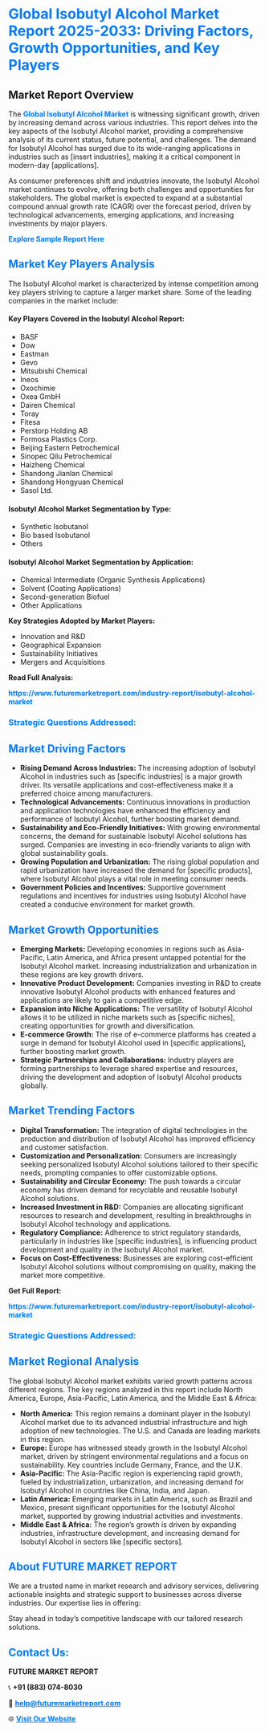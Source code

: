 <h1 style="color: #007BFF;">Global Isobutyl Alcohol Market Report 2025-2033: Driving Factors, Growth Opportunities, and Key Players</h1>

<section id="overview">
<h2>Market Report Overview</h2>
<p>The <a href="https://www.futuremarketreport.com/industry-report/isobutyl-alcohol-market" style="color: #007BFF; text-decoration: none;"><strong>Global Isobutyl Alcohol Market</strong></a> is witnessing significant growth, driven by increasing demand across various industries. This report delves into the key aspects of the Isobutyl Alcohol market, providing a comprehensive analysis of its current status, future potential, and challenges. The demand for Isobutyl Alcohol has surged due to its wide-ranging applications in industries such as [insert industries], making it a critical component in modern-day [applications].</p>
<p>As consumer preferences shift and industries innovate, the Isobutyl Alcohol market continues to evolve, offering both challenges and opportunities for stakeholders. The global market is expected to expand at a substantial compound annual growth rate (CAGR) over the forecast period, driven by technological advancements, emerging applications, and increasing investments by major players.</p>
</section>

<section id="overview">
<p><a href="https://www.futuremarketreport.com/request-sample/reportId=58755" style="color: #007BFF; text-decoration: none;"><strong>Explore Sample Report Here</strong></a></p>
</section>

<section id="key-players">
<h2 style="color: #007BFF;">Market Key Players Analysis</h2>
<p>The Isobutyl Alcohol market is characterized by intense competition among key players striving to capture a larger market share. Some of the leading companies in the market include:</p>
<h4>Key Players Covered in the Isobutyl Alcohol Report:</h4>
<ul><li>BASF</li><li>Dow</li><li>Eastman</li><li>Gevo</li><li>Mitsubishi Chemical</li><li>Ineos</li><li>Oxochimie</li><li>Oxea GmbH</li><li>Dairen Chemical</li><li>Toray</li><li>Fitesa</li><li>Perstorp Holding AB</li><li>Formosa Plastics Corp.</li><li>Beijing Eastern Petrochemical</li><li>Sinopec Qilu Petrochemical</li><li>Haizheng Chemical</li><li>Shandong Jianlan Chemical</li><li>Shandong Hongyuan Chemical</li><li>Sasol Ltd.</li></ul>
<h4>Isobutyl Alcohol Market Segmentation by Type:</h4>
<ul><li>Synthetic Isobutanol</li><li>Bio based Isobutanol</li><li>Others</li></ul>

<h4>Isobutyl Alcohol Market Segmentation by Application:</h4>
<ul><li>Chemical Intermediate (Organic Synthesis Applications)</li><li>Solvent (Coating Applications)</li><li>Second-generation Biofuel</li><li>Other Applications</li></ul>
<p><strong>Key Strategies Adopted by Market Players:</strong></p>
<ul>
<li>Innovation and R&D</li>
<li>Geographical Expansion</li>
<li>Sustainability Initiatives</li>
<li>Mergers and Acquisitions</li>
</ul>
</section>

<section>
<p><strong>Read Full Analysis: </strong></p><a href="https://www.futuremarketreport.com/industry-report/isobutyl-alcohol-market" style="color: #007BFF; text-decoration: none;"><strong>https://www.futuremarketreport.com/industry-report/isobutyl-alcohol-market</strong></a>
<h3 style="color: #007BFF;">Strategic Questions Addressed:</h3>
</section>

<section id="driving-factors">
<h2 style="color: #007BFF;">Market Driving Factors</h2>
<ul>
<li><strong>Rising Demand Across Industries:</strong> The increasing adoption of Isobutyl Alcohol in industries such as [specific industries] is a major growth driver. Its versatile applications and cost-effectiveness make it a preferred choice among manufacturers.</li>
<li><strong>Technological Advancements:</strong> Continuous innovations in production and application technologies have enhanced the efficiency and performance of Isobutyl Alcohol, further boosting market demand.</li>
<li><strong>Sustainability and Eco-Friendly Initiatives:</strong> With growing environmental concerns, the demand for sustainable Isobutyl Alcohol solutions has surged. Companies are investing in eco-friendly variants to align with global sustainability goals.</li>
<li><strong>Growing Population and Urbanization:</strong> The rising global population and rapid urbanization have increased the demand for [specific products], where Isobutyl Alcohol plays a vital role in meeting consumer needs.</li>
<li><strong>Government Policies and Incentives:</strong> Supportive government regulations and incentives for industries using Isobutyl Alcohol have created a conducive environment for market growth.</li>
</ul>
</section>

<section id="growth-opportunities">
<h2 style="color: #007BFF;">Market Growth Opportunities</h2>
<ul>
<li><strong>Emerging Markets:</strong> Developing economies in regions such as Asia-Pacific, Latin America, and Africa present untapped potential for the Isobutyl Alcohol market. Increasing industrialization and urbanization in these regions are key growth drivers.</li>
<li><strong>Innovative Product Development:</strong> Companies investing in R&D to create innovative Isobutyl Alcohol products with enhanced features and applications are likely to gain a competitive edge.</li>
<li><strong>Expansion into Niche Applications:</strong> The versatility of Isobutyl Alcohol allows it to be utilized in niche markets such as [specific niches], creating opportunities for growth and diversification.</li>
<li><strong>E-commerce Growth:</strong> The rise of e-commerce platforms has created a surge in demand for Isobutyl Alcohol used in [specific applications], further boosting market growth.</li>
<li><strong>Strategic Partnerships and Collaborations:</strong> Industry players are forming partnerships to leverage shared expertise and resources, driving the development and adoption of Isobutyl Alcohol products globally.</li>
</ul>
</section>

<section id="trending-factors">
<h2 style="color: #007BFF;">Market Trending Factors</h2>
<ul>
<li><strong>Digital Transformation:</strong> The integration of digital technologies in the production and distribution of Isobutyl Alcohol has improved efficiency and customer satisfaction.</li>
<li><strong>Customization and Personalization:</strong> Consumers are increasingly seeking personalized Isobutyl Alcohol solutions tailored to their specific needs, prompting companies to offer customizable options.</li>
<li><strong>Sustainability and Circular Economy:</strong> The push towards a circular economy has driven demand for recyclable and reusable Isobutyl Alcohol solutions.</li>
<li><strong>Increased Investment in R&D:</strong> Companies are allocating significant resources to research and development, resulting in breakthroughs in Isobutyl Alcohol technology and applications.</li>
<li><strong>Regulatory Compliance:</strong> Adherence to strict regulatory standards, particularly in industries like [specific industries], is influencing product development and quality in the Isobutyl Alcohol market.</li>
<li><strong>Focus on Cost-Effectiveness:</strong> Businesses are exploring cost-efficient Isobutyl Alcohol solutions without compromising on quality, making the market more competitive.</li>
</ul>
</section>

<section>
<p><strong>Get Full Report: </strong></p><a href="https://www.futuremarketreport.com/industry-report/isobutyl-alcohol-market" style="color: #007BFF; text-decoration: none;"><strong>https://www.futuremarketreport.com/industry-report/isobutyl-alcohol-market</strong></a>
<h3 style="color: #007BFF;">Strategic Questions Addressed:</h3>
</section>


<section id="regional-analysis">
<h2 style="color: #007BFF;">Market Regional Analysis</h2>
<p>The global Isobutyl Alcohol market exhibits varied growth patterns across different regions. The key regions analyzed in this report include North America, Europe, Asia-Pacific, Latin America, and the Middle East & Africa:</p>
<ul>
<li><strong>North America:</strong> This region remains a dominant player in the Isobutyl Alcohol market due to its advanced industrial infrastructure and high adoption of new technologies. The U.S. and Canada are leading markets in this region.</li>
<li><strong>Europe:</strong> Europe has witnessed steady growth in the Isobutyl Alcohol market, driven by stringent environmental regulations and a focus on sustainability. Key countries include Germany, France, and the U.K.</li>
<li><strong>Asia-Pacific:</strong> The Asia-Pacific region is experiencing rapid growth, fueled by industrialization, urbanization, and increasing demand for Isobutyl Alcohol in countries like China, India, and Japan.</li>
<li><strong>Latin America:</strong> Emerging markets in Latin America, such as Brazil and Mexico, present significant opportunities for the Isobutyl Alcohol market, supported by growing industrial activities and investments.</li>
<li><strong>Middle East & Africa:</strong> The region’s growth is driven by expanding industries, infrastructure development, and increasing demand for Isobutyl Alcohol in sectors like [specific sectors].</li>
</ul>
</section>

<footer>
<h2 style="color: #007BFF;">About FUTURE MARKET REPORT</h2>
<p>We are a trusted name in market research and advisory services, delivering actionable insights and strategic support to businesses across diverse industries. Our expertise lies in offering:</p>

<p>Stay ahead in today’s competitive landscape with our tailored research solutions.</p>

<h2 style="color: #007BFF;">Contact Us:</h2>
<p><strong>FUTURE MARKET REPORT</strong></p>
<p>📞 <strong>+91 (883) 074-8030</strong></p>
<p>📧 <strong><a href="mailto:help@futuremarketreport.com" style="color: #007BFF;">help@futuremarketreport.com</a></strong></p>
<p>🌐 <strong><a href="https://www.futuremarketreport.com/" style="color: #007BFF;">Visit Our Website</a></strong></p>
</footer>
